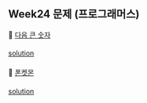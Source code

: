 ## Week24 문제 (프로그래머스) 

👀 [다음 큰 숫자](https://programmers.co.kr/learn/courses/30/lessons/12911)

#### 

[solution](https://github.com/DohyunYoun/study/blob/master/src/main/java/algorithm/Programmers12911.java)

#### 


👀 [폰켓몬](https://programmers.co.kr/learn/courses/30/lessons/1845)

#### 

[solution](https://github.com/DohyunYoun/study/blob/master/src/main/java/algorithm/structure/Programmers1845.java)




 
